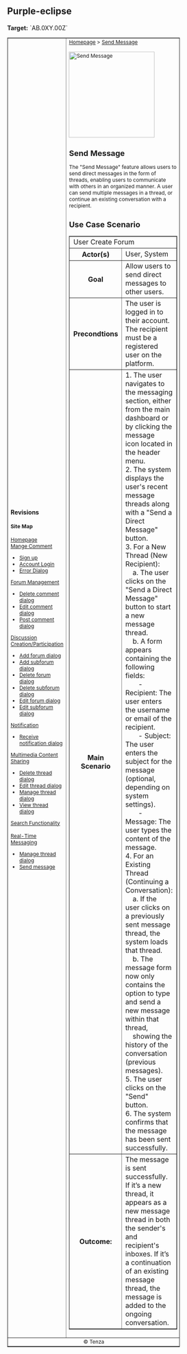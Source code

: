 
<h2>Purple-eclipse</h2>
<p><strong>Target:</strong> `AB.0XY.00Z`</p>

<table border="1" cellpadding="0" cellspacing="0" style="width: 80%; font-size: 12px;">
    <tr style="width: 70%;">
        <td>
            <h3>Revisions</h3>
            <h4 style="list-style-type: none; padding-left: 0;">Site Map</h4>
            <a href="">Homepage</a>
            <br>
            <a href="">Mange Comment</a>
            <ul>
                <li><a href="docs/authenticate-user/account-signup.md">Sign up</a></li>
                <li><a href="docs/authenticate-user/account-login.md">Account Login</a></li>
                <li><a href="docs/authenticate-user/error-dialog.md">Error Dialog</a></li>
            </ul>
            <a href="">Forum Management</a>
            <ul>
                <li><a href="docs/manage-comment/delete-comment.md">Delete comment dialog</a></li>
                <li><a href="docs/manage-comment/edit-comment.md">Edit comment dialog</a></li>
                <li><a href="docs/manage-comment/post-comment.md">Post comment dialog</a></li>
            </ul>
            <a href="">Discussion Creation/Participation</a>
            <ul>
                <li><a href="docs/manage-forum/add-forum.md">Add forum dialog</a></li>
                <li><a href="docs/manage-forum/add-subforum.md">Add subforum dialog</a></li>
                <li><a href="docs/manage-forum/delete-forum.md">Delete forum dialog</a></li>
                <li><a href="docs/manage-forum/delete-subforum.md">Delete subforum dialog</a></li>
                <li><a href="docs/manage-forum/edit-forum.md">Edit forum dialog</a></li>
                <li><a href="docs/manage-forum/edit-subforum.md">Edit subforum dialog</a></li>
            </ul>
            <a href="">Notification</a>
            <ul>
                <li><a href="docs/manage-notification/receive-notification.md">Receive notification dialog</a></li>
            </ul>
            <a href="">Multimedia Content Sharing</a>
            <ul>
                <li><a href="docs/manage-thread/delete-thread.md">Delete thread dialog</a></li>
                <li><a href="docs/manage-thread/edit-thread.md">Edit thread dialog</a></li>
                <li><a href="docs/manage-thread/manage-thread.md">Manage thread dialog</a></li>
                <li><a href="docs/manage-thread/view-thread.md">View thread dialog</a></li>
            </ul>
            <a href="">Search Functionality</a>
            <br><br>
            <a href="">Real-Time Messaging</a>
            <ul>
                <li><a href="/manage-thread.md">Manage thread dialog</a></li>
                <li><a href="/send-message.md">Send message</a></li>
            </ul>
        </td>
        <td valign="top" style="width: 30%;">
            <a href="https://github.com/Davidty143/purple-eclipse/blob/main/docs/homepage/homepage.md">Homepage</a> &gt;
            <a href="https://github.com/Davidty143/purple-eclipse/tree/main/docs/manage-forum">Send Message</a>
            <br><br>
            <img src="" alt="Send Message" width="200">
            <h2>Send Message</h2>
            <p>The "Send Message" feature allows users to send direct messages in the form of threads, enabling users to communicate <br>with others in an organized manner. A user can send multiple messages in a thread, or continue an existing conversation with a recipient.
            </p>
            <h2>Use Case Scenario</h2>
            <table border="1">
                <tr>
                    <td colspan="2" align="left">
                      User Create Forum
                    </td>
                </tr>
                <tr>
                    <th>Actor(s)</th>
                    <td>User, System</td>
                </tr>
              <tr>
                <th>Goal</th>
                <td>Allow users to send direct messages to other users.</td>
              </tr>  
                <tr>
                    <th>Precondtions</th>
                    <td>
                          The user is logged in to their account.<br>
                          The recipient must be a registered user on the platform.
                    </td>
                </tr>
                <tr>
                    <th>Main Scenario</th>
                    <td>
                        1. The user navigates to the messaging section, either from the main dashboard or by clicking the message<br> icon located in the header menu.<br>
                        2. The system displays the user's recent message threads along with a "Send a Direct Message" button.<br>
                        3. For a New Thread (New Recipient):<br>&nbsp&nbsp&nbsp
                            a. The user clicks on the "Send a Direct Message" button to start a new message thread.<br>&nbsp&nbsp&nbsp
                            b. A form appears containing the following fields:<br>&nbsp&nbsp&nbsp&nbsp&nbsp&nbsp
                                - Recipient: The user enters the username or email of the recipient.<br>&nbsp&nbsp&nbsp&nbsp&nbsp&nbsp
                                - Subject: The user enters the subject for the message (optional, depending on system settings).<br>&nbsp&nbsp&nbsp&nbsp&nbsp&nbsp
                                - Message: The user types the content of the message.<br>
                        4. For an Existing Thread (Continuing a Conversation):<br>&nbsp&nbsp&nbsp
                            a. If the user clicks on a previously sent message thread, the system loads that thread.<br>&nbsp&nbsp&nbsp
                            b. The message form now only contains the option to type and send a new message within that thread,<br>&nbsp&nbsp&nbsp
                            showing the history of the conversation (previous messages).<br>
                        5. The user clicks on the "Send" button.<br>
                        6. The system confirms that the message has been sent successfully.
                        <br>            
                    </td>
                </tr>
                <tr>
                    <th>Outcome: </th>
                    <td>
                      The message is sent successfully. If it’s a new thread, it appears as a new message thread in both the sender's and <br>recipient's inboxes. If it’s a continuation of an existing message thread, the message is added to the ongoing conversation.
                    </td>
                </tr>
            </table>   
          <tr>
              <td colspan="2" align="center">
                  © Tenza
              </td>
          </tr>
</table>


